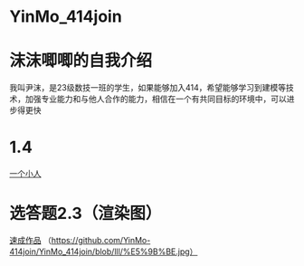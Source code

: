 # YinMo_414join
# 沫沫唧唧的自我介绍
我叫尹沫，是23级数技一班的学生，如果能够加入414，希望能够学习到建模等技术，加强专业能力和与他人合作的能力，相信在一个有共同目标的环境中，可以进步得更快

# 1.4
[一个小人](https://github.com/YinMo-414join/YinMo_414join/blob/lll/picture6.jpg)

# 选答题2.3（渲染图）
[速成作品](https://github.com/YinMo-414join/YinMo_414join/blob/lll/%E5%9B%BE.jpg)
（https://github.com/YinMo-414join/YinMo_414join/blob/lll/%E5%9B%BE.jpg）
